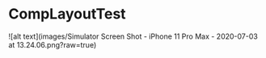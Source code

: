 # CompLayoutTest
![alt text](images/Simulator Screen Shot - iPhone 11 Pro Max - 2020-07-03 at 13.24.06.png?raw=true)

